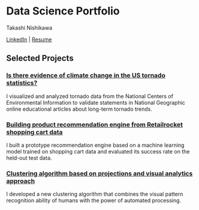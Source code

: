 # Data Science Portfolio

Takashi Nishikawa

[LinkedIn](__) | [Resume](__)

## Selected Projects

### [Is there evidence of climate change in the US tornado statistics?](../../../us_tornado_stats)
I visualized and analyzed tornado data from the National Centers of Environmental Information to validate statements in National Geographic online educational articles about long-term tornado trends.

### [Building product recommendation engine from Retailrocket shopping cart data](../../../product_recom_eng)
I built a prototype recommendation engine based on a machine learning model trained on shopping cart data and evaluated its success rate on the held-out test data.

### [Clustering algorithm based on projections and visual analytics approach](../../../projection_based_clustering)
I developed a new clustering algorithm that combines the visual pattern recognition ability of humans with the power of automated processing.
